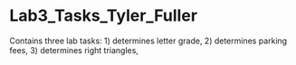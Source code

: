 # Lab3_Tasks_Tyler_Fuller
Contains three lab tasks: 1) determines letter grade, 2) determines parking fees, 3) determines right triangles, 
